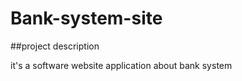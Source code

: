 # Bank-system-site

##project description

it's a software  website application about bank system 



